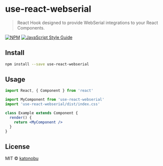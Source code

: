 # use-react-webserial

> React Hook designed to provide WebSerial integrations to your React Components.

[![NPM](https://img.shields.io/npm/v/use-react-webserial.svg)](https://www.npmjs.com/package/use-react-webserial) [![JavaScript Style Guide](https://img.shields.io/badge/code_style-standard-brightgreen.svg)](https://standardjs.com)

## Install

```bash
npm install --save use-react-webserial
```

## Usage

```jsx
import React, { Component } from 'react'

import MyComponent from 'use-react-webserial'
import 'use-react-webserial/dist/index.css'

class Example extends Component {
  render() {
    return <MyComponent />
  }
}
```

## License

MIT © [katonobu](https://github.com/katonobu)
